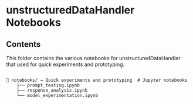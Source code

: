 # unstructuredDataHandler Notebooks

## Contents

This folder contains the various notebooks for unstructuredDataHandler that used for quick experiments and prototyping.

```

📁 notebooks/ → Quick experiments and prototyping  # Jupyter notebooks
    ├── prompt_testing.ipynb
    ├── response_analysis.ipynb
    └── model_experimentation.ipynb

```